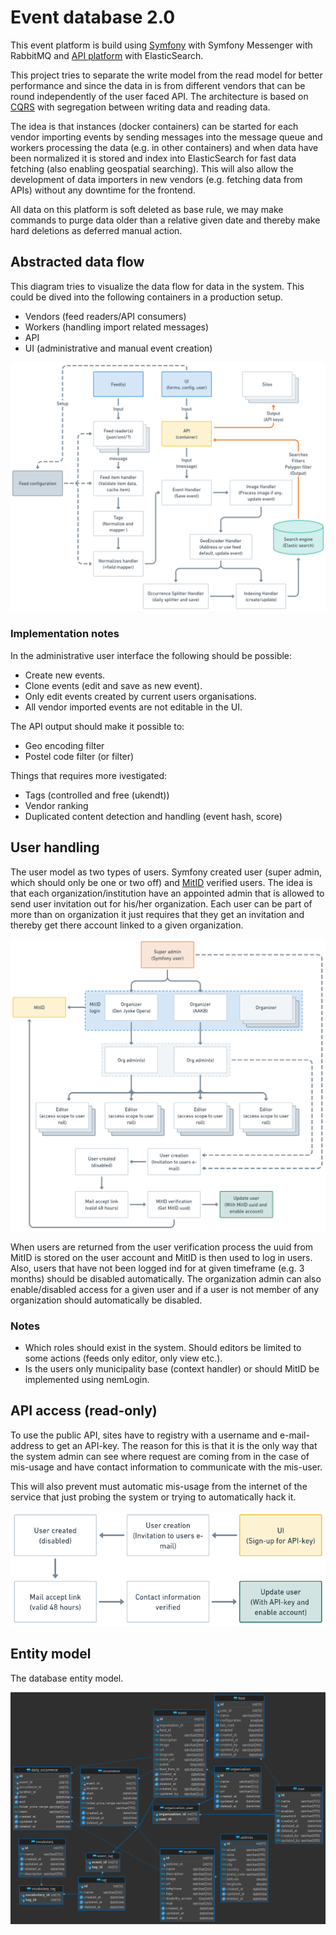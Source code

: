 # Event database 2.0

This event platform is build using [Symfony](https://symfony.com/) with Symfony Messenger with RabbitMQ and
[API platform](https://api-platform.com/) with ElasticSearch.

This project tries to separate the write model from the read model for better performance and since the data in is from
different vendors that can be round independently of the user faced API. The architecture is based on
[CQRS](https://martinfowler.com/bliki/CQRS.html) with segregation between writing data and reading data.

The idea is that instances (docker containers) can be started for each vendor importing events by sending messages into
the message queue and workers processing the data (e.g. in other containers) and when data have been normalized it is
stored and index into ElasticSearch for fast data fetching (also enabling geospatial searching). This will also allow
the development of data importers in new vendors (e.g. fetching data from APIs) without any downtime for the frontend.

All data on this platform is soft deleted as base rule, we may make commands to purge data older than a relative given
date and thereby make hard deletions as deferred manual action.

## Abstracted data flow

This diagram tries to visualize the data flow for data in the system. This could be dived into the following containers
in a production setup.

* Vendors (feed readers/API consumers)
* Workers (handling import related messages)
* API
* UI (administrative and manual event creation)

![System input data flow](./images/data_flow.png)

### Implementation notes

In the administrative user interface the following should be possible:

* Create new events.
* Clone events (edit and save as new event).
* Only edit events created by current users organisations.
* All vendor imported events are not editable in the UI.

The API output should make it possible to:

* Geo encoding filter
* Postel code filter (or filter)

Things that requires more ivestigated:

* Tags (controlled and free (ukendt))
* Vendor ranking
* Duplicated content detection and handling (event hash, score)

## User handling

The user model as two types of users. Symfony created user (super admin, which should only be one or two off) and
[MitID](https://www.mitid.dk/) verified users. The idea is that each organization/institution have an appointed admin
that is allowed to send user invitation out for his/her organization. Each user can be part of more than on organization
it just requires that they get an invitation and thereby get there account linked to a given organization.

![User handling concept](./images/user_handling.png)

When users are returned from the user verification process the uuid from MitID is stored on the user account and MitID
is then used to log in users. Also, users that have not been logged ind for at given timeframe (e.g. 3 months) should
be disabled automatically. The organization admin can also enable/disabled access for a given user and if a user is not
member of any organization should automatically be disabled.

### Notes

* Which roles should exist in the system. Should editors be limited to some actions (feeds only editor, only view etc.).
* Is the users only municipality base (context handler) or should MitID be implemented using nemLogin.

## API access (read-only)

To use the public API, sites have to registry with a username and e-mail-address to get an API-key. The reason for this
is that it is the only way that the system admin can see where request are coming from in the case of mis-usage and have
contact information to communicate with the mis-user.

This will also prevent must automatic mis-usage from the internet of the service that just probing the system or trying
to automatically hack it.

![Api user creation flow](./images/api_user.png)

## Entity model

The database entity model.

![Database entity model](./images/db.png)
